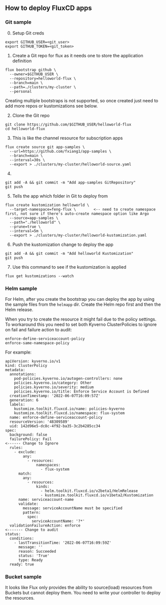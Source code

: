 ## How to deploy FluxCD apps

### Git sample

0. Setup Git creds
```
export GITHUB_USER=<git_user>
export GITHUB_TOKEN=<git_token>
```

1. Create a Git repo for flux as it needs one to store the application definition
```
flux bootstrap github \
  --owner=$GITHUB_USER \
  --repository=helloworld-flux \
  --branch=main \
  --path=./clusters/my-cluster \
  --personal
```

Creating multiple bootstraps is not supported, so once created just need to add more repos or kustomizations see below.

2. Clone the Git repo
```
git clone https://github.com/$GITHUB_USER/helloworld-flux
cd helloworld-flux
```

3. This is like the channel resource for subscription apps
```
flux create source git app-samples \
  --url=https://github.com/fxiang1/app-samples \
  --branch=main \
  --interval=30s \
  --export > ./clusters/my-cluster/helloworld-source.yaml
```

4.
```
git add -A && git commit -m "Add app-samples GitRepository"
git push
```

5. Tells the app which folder in Git to deploy from
```
flux create kustomization helloworld \
  --target-namespace=feng-flux \        <-- need to create namespace first, not sure if there's auto-create namespace option like Argo
  --source=app-samples \
  --path="./helloworld" \
  --prune=true \
  --interval=5m \
  --export > ./clusters/my-cluster/helloworld-kustomization.yaml
```

6. Push the kustomization change to deploy the app
```
git add -A && git commit -m "Add helloworld Kustomization"
git push
```

7. Use this command to see if the kustomization is applied
```
flux get kustomizations --watch
```

### Helm sample

For Helm, after you create the bootstrap you can deploy the app by using the sample files from the `helmapp` dir. Create the Helm repo first and then the Helm release.

When you try to create the resource it might fail due to the policy settings. To workaround this you need to set both Kyverno ClusterPolicies to ignore on fail and failure action to audit:
```
enforce-define-serviceaccount-policy
enforce-same-namespace-policy
```

For example:
```
apiVersion: kyverno.io/v1
kind: ClusterPolicy
metadata:
  annotations:
    pod-policies.kyverno.io/autogen-controllers: none
    policies.kyverno.io/category: Other
    policies.kyverno.io/severity: medium
    policies.kyverno.io/title: Enforce Service Account is Defined
  creationTimestamp: '2022-06-07T16:09:57Z'
  generation: 6
  labels:
    kustomize.toolkit.fluxcd.io/name: policies-kyverno
    kustomize.toolkit.fluxcd.io/namespace: flux-system
  name: enforce-define-serviceaccount-policy
  resourceVersion: '48309589'
  uid: 142d96e5-dc8c-4f92-ba35-3c2b4285cc34
spec:
  background: false
  failurePolicy: Fail                                                  <------ Change to Ignore
  rules:
    - exclude:
        any:
          - resources:
              namespaces:
                - flux-system
      match:
        any:
          - resources:
              kinds:
                - helm.toolkit.fluxcd.io/v2beta1/HelmRelease
                - kustomize.toolkit.fluxcd.io/v1beta2/Kustomization
      name: serviceaccount-name
      validate:
        message: serviceAccountName must be specified
        pattern:
          spec:
            serviceAccountName: '?*'
  validationFailureAction: enforce                                    <------- Change to audit
status:
  conditions:
    - lastTransitionTime: '2022-06-07T16:09:59Z'
      message: ''
      reason: Succeeded
      status: 'True'
      type: Ready
  ready: true
```

### Bucket sample

It looks like Flux only provides the ability to source(load) resources from Buckets but cannot deploy them. You need to write your controller to deploy the resources.
